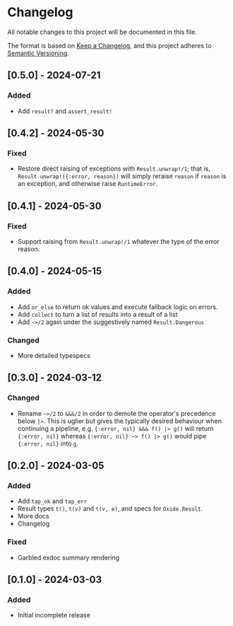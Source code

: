 # Changelog

All notable changes to this project will be documented in this file.

The format is based on [Keep a Changelog](https://keepachangelog.com/en/1.1.0/),
and this project adheres to [Semantic Versioning](https://semver.org/spec/v2.0.0.html).

## [0.5.0] - 2024-07-21

### Added

- Add `result?` and `assert_result!`

## [0.4.2] - 2024-05-30

### Fixed

- Restore direct raising of exceptions with `Result.unwrap!/1`; that is, `Result.unwrap!({:error, reason})`
  will simply reraise `reason` if `reason` is an exception, and otherwise raise `RuntimeError`.

## [0.4.1] - 2024-05-30

### Fixed

- Support raising from `Result.unwrap!/1` whatever the type of the error reason.

## [0.4.0] - 2024-05-15

### Added

- Add `or_else` to return ok values and execute fallback logic on errors.
- Add `collect` to turn a list of results into a result of a list
- Add `~>/2` again under the suggestively named `Result.Dangerous`

### Changed

- More detailed typespecs

## [0.3.0] - 2024-03-12

### Changed

- Rename `~>/2` to `&&&/2` in order to demote the operator's precedence below `|>`.
  This is uglier but gives the typically desired behaviour when
  continuing a pipeline, e.g. `{:error, nil} &&& f() |> g()` will return `{:error, nil}` whereas
  `{:error, nil} ~> f() |> g()` would pipe `{:error, nil}` into `g`.

## [0.2.0] - 2024-03-05

### Added

- Add `tap_ok` and `tap_err`
- Result types `t()`, `t(v)` and `t(v, e)`, and specs for `Oxide.Result`.
- More docs
- Changelog

### Fixed

- Garbled exdoc summary rendering

## [0.1.0] - 2024-03-03

### Added

- Initial incomplete release
